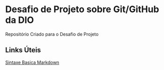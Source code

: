 # Desafio de Projeto sobre Git/GitHub da DIO
Repositório Criado para o Desafio de Projeto

## Links Úteis
  [Sintaxe Basica Markdown](https://www.markdownguide.org/getting-started/)
